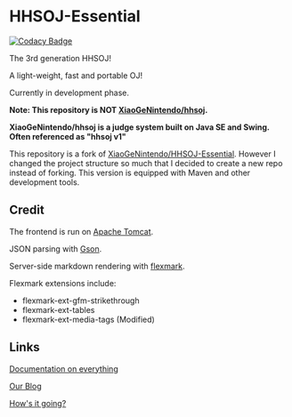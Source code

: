 # HHSOJ-Essential
[![Codacy Badge](https://app.codacy.com/project/badge/Grade/0c72cb688ed84af8964b9fd0f62e3894)](https://www.codacy.com/gh/HellHoleStudios/hhsoj?utm_source=github.com&amp;utm_medium=referral&amp;utm_content=HellHoleStudios/hhsoj&amp;utm_campaign=Badge_Grade)

The 3rd generation HHSOJ!

A light-weight, fast and portable OJ!

Currently in development phase.

**Note: This repository is NOT [XiaoGeNintendo/hhsoj](https://github.com/XiaoGeNintendo/hhsoj).**

**XiaoGeNintendo/hhsoj is a judge system built on Java SE and Swing. Often referenced as "hhsoj v1"**

This repository is a fork of [XiaoGeNintendo/HHSOJ-Essential](https://github.com/XiaoGeNintendo/HHSOJ-Essential).
However I changed the project structure so much that I decided to create a new repo instead of forking.
This version is equipped with Maven and other development tools.

## Credit
The frontend is run on [Apache Tomcat](https://tomcat.apache.org/).

JSON parsing with [Gson](https://github.com/google/gson).

Server-side markdown rendering with [flexmark](https://github.com/vsch/flexmark-java).

Flexmark extensions include:
-   flexmark-ext-gfm-strikethrough
-   flexmark-ext-tables
-   flexmark-ext-media-tags (Modified)

## Links
[Documentation on everything](https://xgn.gitbook.io/hhsoj-essential-doc/)

[Our Blog](https://blog.hellholestudios.top/)

[How's it going?](https://betaoj.hellholestudios.top/HellOJ)
